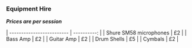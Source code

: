 ### Equipment Hire

***Prices are per session***

| ------------------------- | ----------: |
| Shure SM58 microphones    | £2          |
| Bass Amp                  | £2          |
| Guitar Amp                | £2          |
| Drum Shells               | £5          |
| Cymbals                   | £2          |
